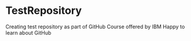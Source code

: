 # TestRepository
Creating test repository as part of GitHub Course offered by IBM
Happy to learn about GitHub
